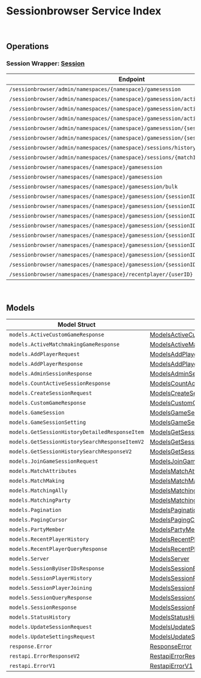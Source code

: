 [//]: # (Code generated. DO NOT EDIT.)

# Sessionbrowser Service Index

&nbsp;

## Operations

### Session Wrapper:  [Session](../../sessionbrowser-sdk/pkg/wrapper_session.go)
| Endpoint | Method | ID | Class | Wrapper | Example |
|---|---|---|---|---|---|
| `/sessionbrowser/admin/namespaces/{namespace}/gamesession` | GET | AdminQuerySessionShort | [AdminQuerySessionShort](../../sessionbrowser-sdk/pkg/sessionbrowserclient/session/session_client.go) | [AdminQuerySessionShort](../../sessionbrowser-sdk/pkg/wrapper_session.go) | [AdminQuerySessionShort](../../samples/cli/cmd/sessionbrowser/session/adminQuerySession.go) |
| `/sessionbrowser/admin/namespaces/{namespace}/gamesession/active/count` | GET | GetTotalActiveSessionShort | [GetTotalActiveSessionShort](../../sessionbrowser-sdk/pkg/sessionbrowserclient/session/session_client.go) | [GetTotalActiveSessionShort](../../sessionbrowser-sdk/pkg/wrapper_session.go) | [GetTotalActiveSessionShort](../../samples/cli/cmd/sessionbrowser/session/getTotalActiveSession.go) |
| `/sessionbrowser/admin/namespaces/{namespace}/gamesession/active/custom-game` | GET | GetActiveCustomGameSessionsShort | [GetActiveCustomGameSessionsShort](../../sessionbrowser-sdk/pkg/sessionbrowserclient/session/session_client.go) | [GetActiveCustomGameSessionsShort](../../sessionbrowser-sdk/pkg/wrapper_session.go) | [GetActiveCustomGameSessionsShort](../../samples/cli/cmd/sessionbrowser/session/getActiveCustomGameSessions.go) |
| `/sessionbrowser/admin/namespaces/{namespace}/gamesession/active/matchmaking-game` | GET | GetActiveMatchmakingGameSessionsShort | [GetActiveMatchmakingGameSessionsShort](../../sessionbrowser-sdk/pkg/sessionbrowserclient/session/session_client.go) | [GetActiveMatchmakingGameSessionsShort](../../sessionbrowser-sdk/pkg/wrapper_session.go) | [GetActiveMatchmakingGameSessionsShort](../../samples/cli/cmd/sessionbrowser/session/getActiveMatchmakingGameSessions.go) |
| `/sessionbrowser/admin/namespaces/{namespace}/gamesession/{sessionID}` | GET | AdminGetSessionShort | [AdminGetSessionShort](../../sessionbrowser-sdk/pkg/sessionbrowserclient/session/session_client.go) | [AdminGetSessionShort](../../sessionbrowser-sdk/pkg/wrapper_session.go) | [AdminGetSessionShort](../../samples/cli/cmd/sessionbrowser/session/adminGetSession.go) |
| `/sessionbrowser/admin/namespaces/{namespace}/gamesession/{sessionID}` | DELETE | AdminDeleteSessionShort | [AdminDeleteSessionShort](../../sessionbrowser-sdk/pkg/sessionbrowserclient/session/session_client.go) | [AdminDeleteSessionShort](../../sessionbrowser-sdk/pkg/wrapper_session.go) | [AdminDeleteSessionShort](../../samples/cli/cmd/sessionbrowser/session/adminDeleteSession.go) |
| `/sessionbrowser/admin/namespaces/{namespace}/sessions/history/search` | GET | AdminSearchSessionsV2Short | [AdminSearchSessionsV2Short](../../sessionbrowser-sdk/pkg/sessionbrowserclient/session/session_client.go) | [AdminSearchSessionsV2Short](../../sessionbrowser-sdk/pkg/wrapper_session.go) | [AdminSearchSessionsV2Short](../../samples/cli/cmd/sessionbrowser/session/adminSearchSessionsV2.go) |
| `/sessionbrowser/admin/namespaces/{namespace}/sessions/{matchID}/history/detailed` | GET | GetSessionHistoryDetailedShort | [GetSessionHistoryDetailedShort](../../sessionbrowser-sdk/pkg/sessionbrowserclient/session/session_client.go) | [GetSessionHistoryDetailedShort](../../sessionbrowser-sdk/pkg/wrapper_session.go) | [GetSessionHistoryDetailedShort](../../samples/cli/cmd/sessionbrowser/session/getSessionHistoryDetailed.go) |
| `/sessionbrowser/namespaces/{namespace}/gamesession` | GET | UserQuerySessionShort | [UserQuerySessionShort](../../sessionbrowser-sdk/pkg/sessionbrowserclient/session/session_client.go) | [UserQuerySessionShort](../../sessionbrowser-sdk/pkg/wrapper_session.go) | [UserQuerySessionShort](../../samples/cli/cmd/sessionbrowser/session/userQuerySession.go) |
| `/sessionbrowser/namespaces/{namespace}/gamesession` | POST | CreateSessionShort | [CreateSessionShort](../../sessionbrowser-sdk/pkg/sessionbrowserclient/session/session_client.go) | [CreateSessionShort](../../sessionbrowser-sdk/pkg/wrapper_session.go) | [CreateSessionShort](../../samples/cli/cmd/sessionbrowser/session/createSession.go) |
| `/sessionbrowser/namespaces/{namespace}/gamesession/bulk` | GET | GetSessionByUserIDsShort | [GetSessionByUserIDsShort](../../sessionbrowser-sdk/pkg/sessionbrowserclient/session/session_client.go) | [GetSessionByUserIDsShort](../../sessionbrowser-sdk/pkg/wrapper_session.go) | [GetSessionByUserIDsShort](../../samples/cli/cmd/sessionbrowser/session/getSessionByUserIDs.go) |
| `/sessionbrowser/namespaces/{namespace}/gamesession/{sessionID}` | GET | GetSessionShort | [GetSessionShort](../../sessionbrowser-sdk/pkg/sessionbrowserclient/session/session_client.go) | [GetSessionShort](../../sessionbrowser-sdk/pkg/wrapper_session.go) | [GetSessionShort](../../samples/cli/cmd/sessionbrowser/session/getSession.go) |
| `/sessionbrowser/namespaces/{namespace}/gamesession/{sessionID}` | PUT | UpdateSessionShort | [UpdateSessionShort](../../sessionbrowser-sdk/pkg/sessionbrowserclient/session/session_client.go) | [UpdateSessionShort](../../sessionbrowser-sdk/pkg/wrapper_session.go) | [UpdateSessionShort](../../samples/cli/cmd/sessionbrowser/session/updateSession.go) |
| `/sessionbrowser/namespaces/{namespace}/gamesession/{sessionID}` | DELETE | DeleteSessionShort | [DeleteSessionShort](../../sessionbrowser-sdk/pkg/sessionbrowserclient/session/session_client.go) | [DeleteSessionShort](../../sessionbrowser-sdk/pkg/wrapper_session.go) | [DeleteSessionShort](../../samples/cli/cmd/sessionbrowser/session/deleteSession.go) |
| `/sessionbrowser/namespaces/{namespace}/gamesession/{sessionID}/join` | POST | JoinSessionShort | [JoinSessionShort](../../sessionbrowser-sdk/pkg/sessionbrowserclient/session/session_client.go) | [JoinSessionShort](../../sessionbrowser-sdk/pkg/wrapper_session.go) | [JoinSessionShort](../../samples/cli/cmd/sessionbrowser/session/joinSession.go) |
| `/sessionbrowser/namespaces/{namespace}/gamesession/{sessionID}/localds` | DELETE | DeleteSessionLocalDSShort | [DeleteSessionLocalDSShort](../../sessionbrowser-sdk/pkg/sessionbrowserclient/session/session_client.go) | [DeleteSessionLocalDSShort](../../sessionbrowser-sdk/pkg/wrapper_session.go) | [DeleteSessionLocalDSShort](../../samples/cli/cmd/sessionbrowser/session/deleteSessionLocalDS.go) |
| `/sessionbrowser/namespaces/{namespace}/gamesession/{sessionID}/player` | POST | AddPlayerToSessionShort | [AddPlayerToSessionShort](../../sessionbrowser-sdk/pkg/sessionbrowserclient/session/session_client.go) | [AddPlayerToSessionShort](../../sessionbrowser-sdk/pkg/wrapper_session.go) | [AddPlayerToSessionShort](../../samples/cli/cmd/sessionbrowser/session/addPlayerToSession.go) |
| `/sessionbrowser/namespaces/{namespace}/gamesession/{sessionID}/player/{userID}` | DELETE | RemovePlayerFromSessionShort | [RemovePlayerFromSessionShort](../../sessionbrowser-sdk/pkg/sessionbrowserclient/session/session_client.go) | [RemovePlayerFromSessionShort](../../sessionbrowser-sdk/pkg/wrapper_session.go) | [RemovePlayerFromSessionShort](../../samples/cli/cmd/sessionbrowser/session/removePlayerFromSession.go) |
| `/sessionbrowser/namespaces/{namespace}/gamesession/{sessionID}/settings` | PUT | UpdateSettingsShort | [UpdateSettingsShort](../../sessionbrowser-sdk/pkg/sessionbrowserclient/session/session_client.go) | [UpdateSettingsShort](../../sessionbrowser-sdk/pkg/wrapper_session.go) | [UpdateSettingsShort](../../samples/cli/cmd/sessionbrowser/session/updateSettings.go) |
| `/sessionbrowser/namespaces/{namespace}/recentplayer/{userID}` | GET | GetRecentPlayerShort | [GetRecentPlayerShort](../../sessionbrowser-sdk/pkg/sessionbrowserclient/session/session_client.go) | [GetRecentPlayerShort](../../sessionbrowser-sdk/pkg/wrapper_session.go) | [GetRecentPlayerShort](../../samples/cli/cmd/sessionbrowser/session/getRecentPlayer.go) |


&nbsp;  

## Models

| Model Struct | Class |
|---|---|
| `models.ActiveCustomGameResponse` | [ModelsActiveCustomGameResponse ](../../sessionbrowser-sdk/pkg/sessionbrowserclientmodels/models_active_custom_game_response.go) |
| `models.ActiveMatchmakingGameResponse` | [ModelsActiveMatchmakingGameResponse ](../../sessionbrowser-sdk/pkg/sessionbrowserclientmodels/models_active_matchmaking_game_response.go) |
| `models.AddPlayerRequest` | [ModelsAddPlayerRequest ](../../sessionbrowser-sdk/pkg/sessionbrowserclientmodels/models_add_player_request.go) |
| `models.AddPlayerResponse` | [ModelsAddPlayerResponse ](../../sessionbrowser-sdk/pkg/sessionbrowserclientmodels/models_add_player_response.go) |
| `models.AdminSessionResponse` | [ModelsAdminSessionResponse ](../../sessionbrowser-sdk/pkg/sessionbrowserclientmodels/models_admin_session_response.go) |
| `models.CountActiveSessionResponse` | [ModelsCountActiveSessionResponse ](../../sessionbrowser-sdk/pkg/sessionbrowserclientmodels/models_count_active_session_response.go) |
| `models.CreateSessionRequest` | [ModelsCreateSessionRequest ](../../sessionbrowser-sdk/pkg/sessionbrowserclientmodels/models_create_session_request.go) |
| `models.CustomGameResponse` | [ModelsCustomGameResponse ](../../sessionbrowser-sdk/pkg/sessionbrowserclientmodels/models_custom_game_response.go) |
| `models.GameSession` | [ModelsGameSession ](../../sessionbrowser-sdk/pkg/sessionbrowserclientmodels/models_game_session.go) |
| `models.GameSessionSetting` | [ModelsGameSessionSetting ](../../sessionbrowser-sdk/pkg/sessionbrowserclientmodels/models_game_session_setting.go) |
| `models.GetSessionHistoryDetailedResponseItem` | [ModelsGetSessionHistoryDetailedResponseItem ](../../sessionbrowser-sdk/pkg/sessionbrowserclientmodels/models_get_session_history_detailed_response_item.go) |
| `models.GetSessionHistorySearchResponseItemV2` | [ModelsGetSessionHistorySearchResponseItemV2 ](../../sessionbrowser-sdk/pkg/sessionbrowserclientmodels/models_get_session_history_search_response_item_v2.go) |
| `models.GetSessionHistorySearchResponseV2` | [ModelsGetSessionHistorySearchResponseV2 ](../../sessionbrowser-sdk/pkg/sessionbrowserclientmodels/models_get_session_history_search_response_v2.go) |
| `models.JoinGameSessionRequest` | [ModelsJoinGameSessionRequest ](../../sessionbrowser-sdk/pkg/sessionbrowserclientmodels/models_join_game_session_request.go) |
| `models.MatchAttributes` | [ModelsMatchAttributes ](../../sessionbrowser-sdk/pkg/sessionbrowserclientmodels/models_match_attributes.go) |
| `models.MatchMaking` | [ModelsMatchMaking ](../../sessionbrowser-sdk/pkg/sessionbrowserclientmodels/models_match_making.go) |
| `models.MatchingAlly` | [ModelsMatchingAlly ](../../sessionbrowser-sdk/pkg/sessionbrowserclientmodels/models_matching_ally.go) |
| `models.MatchingParty` | [ModelsMatchingParty ](../../sessionbrowser-sdk/pkg/sessionbrowserclientmodels/models_matching_party.go) |
| `models.Pagination` | [ModelsPagination ](../../sessionbrowser-sdk/pkg/sessionbrowserclientmodels/models_pagination.go) |
| `models.PagingCursor` | [ModelsPagingCursor ](../../sessionbrowser-sdk/pkg/sessionbrowserclientmodels/models_paging_cursor.go) |
| `models.PartyMember` | [ModelsPartyMember ](../../sessionbrowser-sdk/pkg/sessionbrowserclientmodels/models_party_member.go) |
| `models.RecentPlayerHistory` | [ModelsRecentPlayerHistory ](../../sessionbrowser-sdk/pkg/sessionbrowserclientmodels/models_recent_player_history.go) |
| `models.RecentPlayerQueryResponse` | [ModelsRecentPlayerQueryResponse ](../../sessionbrowser-sdk/pkg/sessionbrowserclientmodels/models_recent_player_query_response.go) |
| `models.Server` | [ModelsServer ](../../sessionbrowser-sdk/pkg/sessionbrowserclientmodels/models_server.go) |
| `models.SessionByUserIDsResponse` | [ModelsSessionByUserIDsResponse ](../../sessionbrowser-sdk/pkg/sessionbrowserclientmodels/models_session_by_user_i_ds_response.go) |
| `models.SessionPlayerHistory` | [ModelsSessionPlayerHistory ](../../sessionbrowser-sdk/pkg/sessionbrowserclientmodels/models_session_player_history.go) |
| `models.SessionPlayerJoining` | [ModelsSessionPlayerJoining ](../../sessionbrowser-sdk/pkg/sessionbrowserclientmodels/models_session_player_joining.go) |
| `models.SessionQueryResponse` | [ModelsSessionQueryResponse ](../../sessionbrowser-sdk/pkg/sessionbrowserclientmodels/models_session_query_response.go) |
| `models.SessionResponse` | [ModelsSessionResponse ](../../sessionbrowser-sdk/pkg/sessionbrowserclientmodels/models_session_response.go) |
| `models.StatusHistory` | [ModelsStatusHistory ](../../sessionbrowser-sdk/pkg/sessionbrowserclientmodels/models_status_history.go) |
| `models.UpdateSessionRequest` | [ModelsUpdateSessionRequest ](../../sessionbrowser-sdk/pkg/sessionbrowserclientmodels/models_update_session_request.go) |
| `models.UpdateSettingsRequest` | [ModelsUpdateSettingsRequest ](../../sessionbrowser-sdk/pkg/sessionbrowserclientmodels/models_update_settings_request.go) |
| `response.Error` | [ResponseError ](../../sessionbrowser-sdk/pkg/sessionbrowserclientmodels/response_error.go) |
| `restapi.ErrorResponseV2` | [RestapiErrorResponseV2 ](../../sessionbrowser-sdk/pkg/sessionbrowserclientmodels/restapi_error_response_v2.go) |
| `restapi.ErrorV1` | [RestapiErrorV1 ](../../sessionbrowser-sdk/pkg/sessionbrowserclientmodels/restapi_error_v1.go) |
